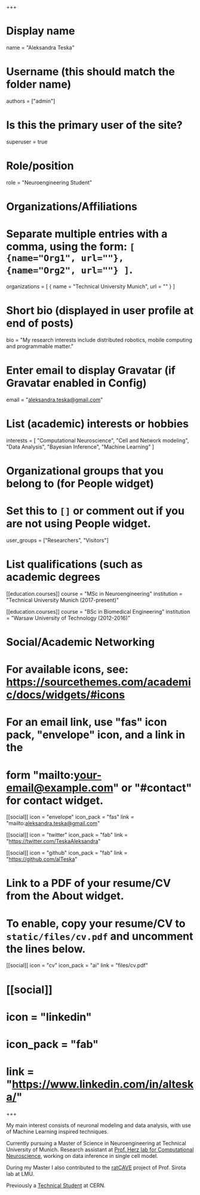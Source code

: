 +++
# Display name
name = "Aleksandra Teska"

# Username (this should match the folder name)
authors = ["admin"]

# Is this the primary user of the site?
superuser = true

# Role/position
role = "Neuroengineering Student"

# Organizations/Affiliations
#   Separate multiple entries with a comma, using the form: `[ {name="Org1", url=""}, {name="Org2", url=""} ]`.
organizations = [ { name = "Technical University Munich", url = "" } ]

# Short bio (displayed in user profile at end of posts)
bio = "My research interests include distributed robotics, mobile computing and programmable matter."

# Enter email to display Gravatar (if Gravatar enabled in Config)
email = "aleksandra.teska@gmail.com"

# List (academic) interests or hobbies
  interests = [
    "Computational Neuroscience",
    "Cell and Network modeling",
    "Data Analysis",
    "Bayesian Inference",
    "Machine Learning"
  ]

# Organizational groups that you belong to (for People widget)
#   Set this to `[]` or comment out if you are not using People widget.
user_groups = ["Researchers", "Visitors"]

# List qualifications (such as academic degrees
[[education.courses]]
  course = "MSc in Neuroengineering"
  institution = "Technical University Munich (2017-present)"

[[education.courses]]
  course = "BSc in Biomedical Engineering"
  institution = "Warsaw University of Technology (2012-2016)"


# Social/Academic Networking
# For available icons, see: https://sourcethemes.com/academic/docs/widgets/#icons
#   For an email link, use "fas" icon pack, "envelope" icon, and a link in the
#   form "mailto:your-email@example.com" or "#contact" for contact widget.

[[social]]
  icon = "envelope"
  icon_pack = "fas"
  link = "mailto:aleksandra.teska@gmail.com"  

[[social]]
  icon = "twitter"
  icon_pack = "fab"
  link = "https://twitter.com/TeskaAleksandra"


[[social]]
  icon = "github"
  icon_pack = "fab"
  link = "https://github.com/alTeska"

# Link to a PDF of your resume/CV from the About widget.
# To enable, copy your resume/CV to `static/files/cv.pdf` and uncomment the lines below.
[[social]]
  icon = "cv"
  icon_pack = "ai"
  link = "files/cv.pdf"

# [[social]]
#   icon = "linkedin"
#   icon_pack = "fab"
#   link = "https://www.linkedin.com/in/alteska/"


+++

My main interest consists of neuronal modeling and data analysis, with use of Machine Learning inspired techniques.

Currently pursuing a Master of Science in Neuroengineering at Technical University of Munich. Research assistant at [Prof. Herz lab for Computational Neuroscience](http://www.neuro.bio.lmu.de/members/comp_neuro_herz/herz_a/index.html), working on data inference in single cell model.

During my Master I also contributed to the [ratCAVE](https://github.com/ratcave) project of Prof. Sirota lab at LMU.

Previously a [Technical Student](http://mad.web.cern.ch/mad/) at CERN.
